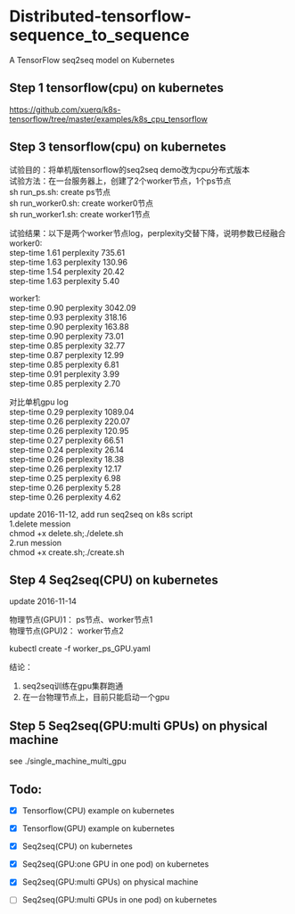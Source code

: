 # Distributed-tensorflow-sequence_to_sequence
A TensorFlow seq2seq model on Kubernetes

## Step 1 tensorflow(cpu) on kubernetes
https://github.com/xuerq/k8s-tensorflow/tree/master/examples/k8s_cpu_tensorflow

## Step 3 tensorflow(cpu) on kubernetes
试验目的：将单机版tensorflow的seq2seq demo改为cpu分布式版本<br>
试验方法：在一台服务器上，创建了2个worker节点，1个ps节点<br>
   sh run_ps.sh: create ps节点<br>
   sh run_worker0.sh: create worker0节点<br>
   sh run_worker1.sh: create worker1节点<br>

试验结果：以下是两个worker节点log，perplexity交替下降，说明参数已经融合<br>
worker0:<br>
step-time 1.61 perplexity 735.61<br>
step-time 1.63 perplexity 130.96<br>
step-time 1.54 perplexity 20.42<br>
step-time 1.63 perplexity 5.40<br>

worker1:<br>
step-time 0.90 perplexity 3042.09<br>
step-time 0.93 perplexity 318.16<br>
step-time 0.90 perplexity 163.88<br>
step-time 0.90 perplexity 73.01<br>
step-time 0.85 perplexity 32.77<br>
step-time 0.87 perplexity 12.99<br>
step-time 0.85 perplexity 6.81<br>
step-time 0.91 perplexity 3.99<br>
step-time 0.85 perplexity 2.70<br>

对比单机gpu log<br>
step-time 0.29 perplexity 1089.04<br>
step-time 0.26 perplexity 220.07<br>
step-time 0.26 perplexity 120.95<br>
step-time 0.27 perplexity 66.51<br>
step-time 0.24 perplexity 26.14<br>
step-time 0.26 perplexity 18.38<br>
step-time 0.26 perplexity 12.17<br>
step-time 0.25 perplexity 6.98<br>
step-time 0.26 perplexity 5.28<br>
step-time 0.26 perplexity 4.62<br>

update 2016-11-12, add run seq2seq on k8s script<br>
1.delete mession<br>
  chmod +x delete.sh;./delete.sh<br>
2.run mession<br>
  chmod +x create.sh;./create.sh<br>

## Step 4 Seq2seq(CPU) on kubernetes
update 2016-11-14<br>

物理节点(GPU)1： ps节点、worker节点1<br>
物理节点(GPU)2： worker节点2<br>

kubectl create -f worker_ps_GPU.yaml<br>

结论：<br>
1. seq2seq训练在gpu集群跑通<br>
2. 在一台物理节点上，目前只能启动一个gpu<br>

## Step 5 Seq2seq(GPU:multi GPUs) on physical machine
see ./single_machine_multi_gpu

## Todo:
- [x] Tensorflow(CPU) example on kubernetes
- [x] Tensorflow(GPU) example on kubernetes
- [x] Seq2seq(CPU) on kubernetes
- [x] Seq2seq(GPU:one GPU in one pod) on kubernetes
- [x] Seq2seq(GPU:multi GPUs) on physical machine
- [ ] Seq2seq(GPU:multi GPUs in one pod) on kubernetes

